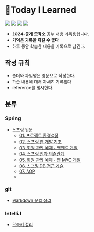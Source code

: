 # 📝Today I Learned

<img src="https://img.shields.io/badge/Git-F05032?style=flat&logo=Git&logoColor=white" /> <img src="https://img.shields.io/badge/Github-181717?style=flat&logo=Github&logoColor=white" /> <img src="https://img.shields.io/badge/Spring-6DB33F?style=flat&logo=Spring&logoColor=white" /> <img src="https://img.shields.io/badge/Spring Boot-6DB33F?style=flat&logo=Spring Boot&logoColor=white" />

- **2024-동계 모각소** 공부 내용 기록용입니다.
- **기억은 기록을 이길 수 없다**
- 하루 동안 학습한 내용을 기록으로 남긴다.

## 작성 규칙
- 폴더와 파일명은 영문으로 작성한다.
- 학습 내용에 대해 자세히 기록한다.
- reference를 명시한다.
## 분류
### Spring
- 스프링 입문
  - [01. 프로젝트 환경설정](Spring/Spring-Beginners/01_settings.md)
  - [02. 스프링 웹 개발 기초](Spring/Spring-Beginners/02_web_development_fundamentals.md)
  - [03. 회원 관리 예제 - 백엔드 개발](Spring/Spring-Beginners/03_example_backend.md)
  - [04. 스프링 빈과 의존관계](Spring/Spring-Beginners/04_spring_beans_and_dependencies.md)
  - [05. 회원 관리 예제 - 웹 MVC 개발](Spring/Spring-Beginners/05_example_web_mvc.md)
  - [06. 스프링 DB 접근 기술](Spring/Spring-Beginners/06_db_access.md)
  - [07. AOP](Spring/Spring-Beginners/07_aop.md)
  - 
### git
- [Markdown 문법 정리](Git/markdown_syntax.md)

### IntelliJ
- [단축키 정리](IntelliJ/shortcut.md)